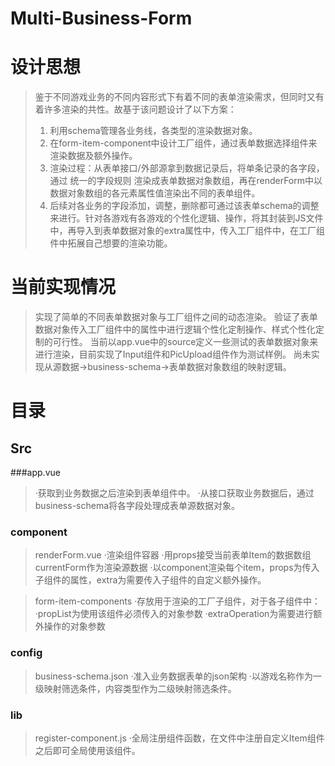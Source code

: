 # Multi-Business-Form

# 设计思想
> 鉴于不同游戏业务的不同内容形式下有着不同的表单渲染需求，但同时又有着许多渲染的共性。故基于该问题设计了以下方案：
> 1. 利用schema管理各业务线，各类型的渲染数据对象。
> 2. 在form-item-component中设计工厂组件，通过表单数据选择组件来渲染数据及额外操作。
> 3. 渲染过程：从表单接口/外部源拿到数据记录后，将单条记录的各字段，通过 统一的字段规则 渲染成表单数据对象数组，再在renderForm中以数据对象数组的各元素属性值渲染出不同的表单组件。
> 4. 后续对各业务的字段添加，调整，删除都可通过该表单schema的调整来进行。针对各游戏有各游戏的个性化逻辑、操作，将其封装到JS文件中，再导入到表单数据对象的extra属性中，传入工厂组件中，在工厂组件中拓展自己想要的渲染功能。

# 当前实现情况
> 实现了简单的不同表单数据对象与工厂组件之间的动态渲染。
> 验证了表单数据对象传入工厂组件中的属性中进行逻辑个性化定制操作、样式个性化定制的可行性。
> 当前以app.vue中的source定义一些测试的表单数据对象来进行渲染，目前实现了Input组件和PicUpload组件作为测试样例。
> 尚未实现从源数据->business-schema->表单数据对象数组的映射逻辑。


# 目录
## Src
###app.vue
>  ·获取到业务数据之后渲染到表单组件中。
>  ·从接口获取业务数据后，通过business-schema将各字段处理成表单源数据对象。

### component
> renderForm.vue
>  ·渲染组件容器
>  ·用props接受当前表单Item的数据数组currentForm作为渲染源数据
>  ·以component渲染每个item，props为传入子组件的属性，extra为需要传入子组件的自定义额外操作。

> form-item-components
>  ·存放用于渲染的工厂子组件，对于各子组件中：
>  ·propList为使用该组件必须传入的对象参数
>  ·extraOperation为需要进行额外操作的对象参数

### config
> business-schema.json
>  ·准入业务数据表单的json架构
>  ·以游戏名称作为一级映射筛选条件，内容类型作为二级映射筛选条件。

### lib
> register-component.js
>  ·全局注册组件函数，在文件中注册自定义Item组件之后即可全局使用该组件。



